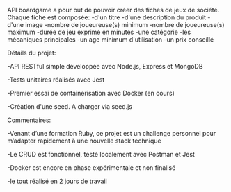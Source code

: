API boardgame a pour but de pouvoir créer des fiches de jeux de société.
Chaque fiche est composée:
-d'un titre
-d'une description du produit
-d'une image
-nombre de joueureuse(s) minimum
-nombre de joueureuse(s) maximum
-durée de jeu exprimé en minutes
-une catégorie
-les mécaniques principales
-un age minimum d'utilisation
-un prix conseillé

Détails du projet:

-API RESTful simple développée avec Node.js, Express et MongoDB

-Tests unitaires réalisés avec Jest

-Premier essai de containerisation avec Docker (en cours)

-Création d'une seed. A charger via seed.js

Commentaires:

-Venant d’une formation Ruby, ce projet est un challenge personnel pour m’adapter rapidement à une nouvelle stack technique

-Le CRUD est fonctionnel, testé localement avec Postman et Jest

-Docker est encore en phase expérimentale et non finalisé

-le tout réalisé en 2 jours de travail
